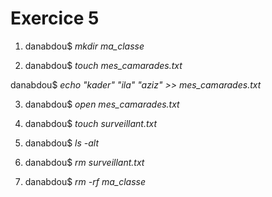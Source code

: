 # **Exercice 5**

1. danabdou$ *mkdir ma_classe*

2. danabdou$ *touch mes_camarades.txt*

danabdou$ *echo "kader" "ila" "aziz" >> mes_camarades.txt*

3. danabdou$ *open mes_camarades.txt*

4. danabdou$ *touch surveillant.txt*

5. danabdou$ *ls -alt*

6. danabdou$ *rm surveillant.txt*

7. danabdou$ *rm -rf ma_classe*
